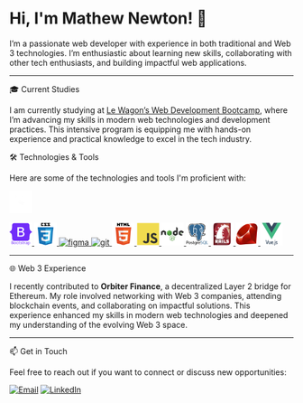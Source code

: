 # Hi, I'm Mathew Newton! 👋
I’m a passionate web developer with experience in both traditional and Web 3 technologies. I’m enthusiastic about learning new skills, collaborating with other tech enthusiasts, and building impactful web applications.
<hr>

🎓 Current Studies

I am currently studying at [Le Wagon’s Web Development Bootcamp](https://www.lewagon.com), where I’m advancing my skills in modern web technologies and development practices. This intensive program is equipping me with hands-on experience and practical knowledge to excel in the tech industry.

🛠️ Technologies & Tools

Here are some of the technologies and tools I'm proficient with:

<p align="left">
  <!-- Bootstrap SVG with custom color -->
  <a href="https://getbootstrap.com" target="_blank" rel="noreferrer">
    <svg width="40" height="40" viewBox="0 0 16 16" fill="currentColor" xmlns="http://www.w3.org/2000/svg" class="bi bi-bootstrap" aria-hidden="true">
      <path d="M0 0h16v16H0V0zm6.006 7.691l.075.383c.071.357.25.699.581.876l1.694 1.046c.261.163.572.292.878.292.64 0 1.16-.589 1.16-1.383v-.014c0-.723-.496-1.291-1.188-1.291-.24 0-.57.088-.784.233l-.505-.306c.064-.126.095-.26.095-.396v-.014c0-.34-.272-.617-.611-.617-.317 0-.611.236-.611.555v.014c0 .318.282.548.614.548.26 0 .565-.119.767-.288zM9.671 2.76c.288 0 .568.154.716.376.023.048.06.104.08.168.025.082.04.16.04.24v.788H9.62v-.964c0-.3.202-.553.472-.553zM4.2 2.92c.009.013.023.027.034.042.028.036.053.075.072.117.061.129.108.277.108.433v.979c0 .313-.17.596-.437.783-.073.053-.146.098-.222.146.285-.025.566-.12.765-.283.112-.074.211-.166.29-.263.065-.082.118-.177.156-.273.038-.092.057-.197.057-.302v-.823H4.41v.989c0 .127-.08.242-.2.293-.109.04-.22.028-.316-.045-.097-.075-.155-.177-.155-.294v-.847c0-.155.059-.295.161-.405.087-.083.203-.135.319-.135zM8.85 4.698c.005-.07.027-.153.084-.242.06-.099.139-.19.236-.274.076-.067.178-.12.286-.156.073-.026.162-.042.252-.042.317 0 .572.161.572.415v.026c0 .234-.153.379-.389.379-.222 0-.435-.093-.583-.24-.142-.14-.229-.341-.229-.541z" fill="#fff"/>
    </svg>
  </a>

<p align="left"> <a href="https://getbootstrap.com" target="_blank" rel="noreferrer"> <img src="https://raw.githubusercontent.com/devicons/devicon/master/icons/bootstrap/bootstrap-plain-wordmark.svg" alt="bootstrap" width="40" height="40"/> </a> <a href="https://www.w3schools.com/css/" target="_blank" rel="noreferrer"> <img src="https://raw.githubusercontent.com/devicons/devicon/master/icons/css3/css3-original-wordmark.svg" alt="css3" width="40" height="40"/> </a> <a href="https://www.figma.com/" target="_blank" rel="noreferrer"> <img src="https://www.vectorlogo.zone/logos/figma/figma-icon.svg" alt="figma" width="40" height="40"/> </a> <a href="https://git-scm.com/" target="_blank" rel="noreferrer"> <img src="https://www.vectorlogo.zone/logos/git-scm/git-scm-icon.svg" alt="git" width="40" height="40"/> </a> <a href="https://www.w3.org/html/" target="_blank" rel="noreferrer"> <img src="https://raw.githubusercontent.com/devicons/devicon/master/icons/html5/html5-original-wordmark.svg" alt="html5" width="40" height="40"/> </a> <a href="https://developer.mozilla.org/en-US/docs/Web/JavaScript" target="_blank" rel="noreferrer"> <img src="https://raw.githubusercontent.com/devicons/devicon/master/icons/javascript/javascript-original.svg" alt="javascript" width="40" height="40"/> </a> <a href="https://nodejs.org" target="_blank" rel="noreferrer"> <img src="https://raw.githubusercontent.com/devicons/devicon/master/icons/nodejs/nodejs-original-wordmark.svg" alt="nodejs" width="40" height="40"/> </a> <a href="https://www.postgresql.org" target="_blank" rel="noreferrer"> <img src="https://raw.githubusercontent.com/devicons/devicon/master/icons/postgresql/postgresql-original-wordmark.svg" alt="postgresql" width="40" height="40"/> </a> <a href="https://rubyonrails.org" target="_blank" rel="noreferrer"> <img src="https://raw.githubusercontent.com/devicons/devicon/master/icons/rails/rails-original-wordmark.svg" alt="rails" width="40" height="40"/> </a> <a href="https://www.ruby-lang.org/en/" target="_blank" rel="noreferrer"> <img src="https://raw.githubusercontent.com/devicons/devicon/master/icons/ruby/ruby-original.svg" alt="ruby" width="40" height="40"/> </a> <a href="https://vuejs.org/" target="_blank" rel="noreferrer"> <img src="https://raw.githubusercontent.com/devicons/devicon/master/icons/vuejs/vuejs-original-wordmark.svg" alt="vuejs" width="40" height="40"/> </a> </p>
<hr border: 1px solid #cccccc;>

🌐 Web 3 Experience

I recently contributed to **Orbiter Finance**, a decentralized Layer 2 bridge for Ethereum. My role involved networking with Web 3 companies, attending blockchain events, and collaborating on impactful solutions. This experience enhanced my skills in modern web technologies and deepened my understanding of the evolving Web 3 space.
<hr border: 1px solid #cccccc;>
📫 Get in Touch

Feel free to reach out if you want to connect or discuss new opportunities:

[![Email](https://img.shields.io/static/v1?message=Email&logo=gmail&label=&color=D14836&logoColor=white&style=for-the-badge)](mailto:mattynewts@gmail.com)
[![LinkedIn](https://img.shields.io/static/v1?message=LinkedIn&logo=linkedin&label=&color=0077B5&logoColor=white&style=for-the-badge)](https://www.linkedin.com/in/mathew-newton1)
